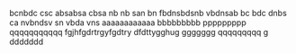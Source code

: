 bcnbdc
csc absabsa
cbsa nb nb
san bn
fbdnsbdsnb
vbdnsab
bc bdc dnbs ca
nvbndsv sn
vbda vns
aaaaaaaaaaaa
bbbbbbbbb
ppppppppp
qqqqqqqqqqq
fgjhfgdrtrgyfgdtry
dfdttygghug
ggggggg
qqqqqqqqq
g
ddddddd
